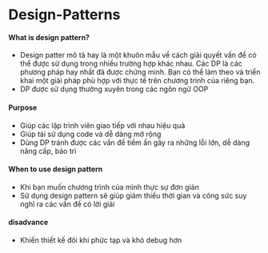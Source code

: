 # Design-Patterns
#### What is design pattern?
- Design patter mô tả hay là một khuôn mẫu về cách giải quyết vấn đề có thể được sử dụng trong nhiều trường hợp khác nhau. Các DP là các phương pháp hay nhất đã được chứng minh. Bạn có thể làm theo và triển khai một giải pháp phù hợp với thực tế trên chương trình của riêng bạn.
- DP được sử dụng thường xuyên trong các ngôn ngữ OOP
#### Purpose
- Giúp các lập trình viên giao tiếp với nhau hiệu quả
- Giúp tái sử dụng code và dễ dàng mở rộng
- Dùng DP tránh được các vấn đề tiềm ẩn gây ra những lỗi lớn, dễ dàng nâng cấp, bảo trì
#### When to use design pattern 
 - Khi bạn muốn chương trình của mình thực sự đơn giản 
 - Sử dụng design pattern sẽ giúp giảm thiểu thời gian và công sức suy nghĩ ra các vấn đề có lời giải 
 #### disadvance
 - Khiến thiết kế đôi khi phức tạp và khó debug hơn
